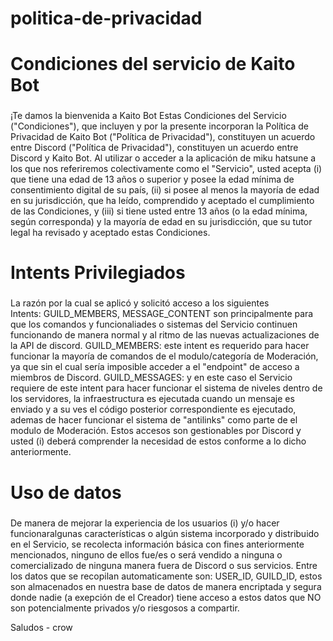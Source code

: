 # politica-de-privacidad
# Condiciones del servicio de Kaito Bot

### 
¡Te damos la bienvenida a Kaito Bot Estas Condiciones del Servicio ("Condiciones"), que incluyen y por la presente incorporan la Política de Privacidad de Kaito Bot ("Política de Privacidad"), constituyen un acuerdo entre Discord ("Política de Privacidad"), constituyen un acuerdo entre Discord y Kaito Bot. Al utilizar o acceder a la aplicación de miku hatsune a los que nos referiremos colectivamente como el "Servicio", usted acepta (i) que tiene una edad de 13 años o superior y posee la edad mínima de consentimiento digital de su país, (ii) si posee al menos la mayoría de edad en su jurisdicción, que ha leído, comprendido y aceptado el cumplimiento de las Condiciones, y (iii) si tiene usted entre 13 años (o la edad mínima, según corresponda) y la mayoría de edad en su jurisdicción, que su tutor legal ha revisado y aceptado estas Condiciones.

# Intents Privilegiados


###
La razón por la cual se aplicó y solicitó acceso a los siguientes Intents: GUILD_MEMBERS, MESSAGE_CONTENT son principalmente para que los comandos y funcionaliades o sistemas del Servicio continuen funcionando de manera normal y al ritmo de las nuevas actualizaciones de la API de discord. GUILD_MEMBERS: este intent es requerido para hacer funcionar la mayoría de comandos de el modulo/categoría de Moderación, ya que sin el cual sería imposible acceder a el "endpoint" de acceso a miembros de Discord. GUILD_MESSAGES: y en este caso el Servicio requiere de este intent para hacer funcionar el sistema de niveles dentro de los servidores, la infraestructura es ejecutada cuando un mensaje es enviado y a su ves el código posterior correspondiente es ejecutado, ademas de hacer funcionar el sistema de "antilinks" como parte de el modulo de Moderación. Estos accesos son gestionables por Discord y usted (i) deberá comprender la necesidad de estos conforme a lo dicho anteriormente.

# Uso de datos
 
###
De manera de mejorar la experiencia de los usuarios (i) y/o hacer funcionaralgunas características o algún sistema incorporado y distribuido en el Servicio, se recolecta información básica con fines anteriormente mencionados, ninguno de ellos fue/es o será vendido a ninguna o comercializado de ninguna manera fuera de Discord o sus servicios. Entre los datos que se recopilan automaticamente son: USER_ID, GUILD_ID, estos son almacenados en nuestra base de datos de manera encriptada y segura donde nadie (a exepción de el Creador) tiene acceso a estos datos que NO son potencialmente privados y/o riesgosos a compartir.

Saludos - crow
